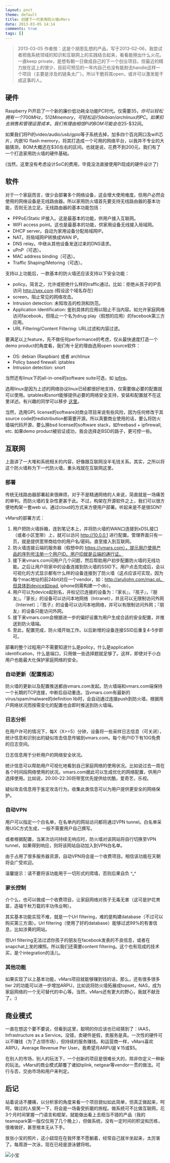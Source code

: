 ```yaml
---
layout: post
theme: default
title: 创建下一代家用防火墙vMars
date: 2013-03-05 14:14
comments: true
tags: []
---
```


> 2013-03-05 作者按：这是个胡思乱想的产品，写于2013-02-06，我尝试者把我系统领域的知识和互联网上的实践结合起来，看看能擦出什么火花。一直keep private，是想有朝一日做成自己的下一个创业项目。但最近的精力放在这上的很少，目前可预见的一年内自己也没有能耐去handle这样一个项目（主要是涉及的链条太广）。所以干脆将其open，或许可以激发能干成这事的人。

<!--more-->

## 硬件

Raspberry Pi开启了一个新的廉价低功耗全功能PC时代。仅需要$35，你可以轻松拥有一个700MHz，512M memory，可轻松运行debian/archlinux的PC。如果扣去销售和管理运营成本，我们有理由相信Pi的BOM可能会在$25-$32间。

如果我们将Pi的video/audio/usb/gpio等子系统去掉，加多四个百兆网口及wifi芯片，内嵌1G flash memory，将其打造成一个可用的网络平台，以我并不专业的大脑猜测，BOM大概还在$30左右的区间。也就是说，花费不到200元，我们有了一个打造家用防火墙的硬件基础。

(当然，这里没有考虑设计SoC的费用，毕竟没法直接使用Pi现成的硬件设计了)

## 软件

对于一个家庭而言，很少会部署多个网络设备，这会增大使用难度。但用户必然会使用的网络设备是无线路由器。所以家用防火墙首先要支持无线路由器的基本功能，否则无法立足。无线路由器的基本功能包括：

* PPPoE/Static IP接入。这是最基本的功能，供用户接入互联网。
* WIFI access point。这也是最基本的功能，供家用设备无线接入局域网。
* DHCP server。自动为家用设备分配局域网IP。
* NAT。将局域网IP转换成WAN IP。
* DNS relay。中继从其他设备发送过来的DNS请求。
* uPnP（可选）。
* MAC address binding（可选）。
* Traffic Shaping/Metoring（可选）。

支持以上功能后，一款基本的防火墙还应该支持以下安全功能：

* policy。简言之，允许或拒绝什么样的traffic通过。比如：拒绝从孩子的IP去访问 http://sex.com (假设这个域名存在)
* screen。阻止常见的网络攻击。
* Intrusion detection: 未知攻击的检测和防范。
* Application Identification: 鉴别具体的应用以阻止不当内容。如允许家庭网络访问facebook，但阻止一个名为drug play（假想的应用）的facebook第三方应用。
* URL Filtering/Content Filtering: URL过滤和内容过滤。

要满足以上feature，先不做任何performance的考虑，仅从最快速度打造一个demo product的角度看，我们有十足的理由选用open source软件：

* OS: debian (Raspbian) 或者 archlinux
* Policy based firewall: iptables
* Intrusion detection: snort

当然还有linux下的all-in-one的software suite可选，如 [ipfire](http://www.ipfire.org/)。

选用linux是因为上述的网络协议linux已经都很好地支持，仅需要做必要的配置就可以使用。iptables和snort能够提供必要的网络安全支持，安装和配置就不在这里详述。有兴趣的同学可以移步 [这里](http://www.instructables.com/id/Raspberry-Pi-Firewall-and-Intrusion-Detection-Syst/)。

当然，选用GPL license的software对商业项目来说有些风险，因为任何修改于其source code的redistribution都需要开源。所以真要商业使用的话，要么将防火墙端代码开源，要么换bsd license的software stack，如freebasd + ipfirewall, etc. 如果demo product被验证成功，我会选择走BSD的路子，更可控一些。

## 互联网

上面讲了一大堆和系统相关的内容，好像跟互联网没半毛钱关系。其实，之所以将这个防火墙称为下一代防火墙，重头戏就在互联网这里。

### 部署

传统无线路由器部署起来很麻烦，对于不是精通网络的人来说，简直就是一场痛苦的审判。而防火墙的复杂性更甚于此。不过，构架在开源软件之上，我们可以很方便地构架一套web ui，通过cloud的方式来方便用户部署。听起来是不是很SDN?

vMars的部署方式：

1. 用户把防火墙拆箱，连到笔记本上，并将防火墙的WAN口连接到xDSL接口（或者小区宽带）上，就可以访问 http://10.0.0.1 进行配置。管理界面只有一页，就是提供宽带商给你的用户名/密码。直至接入到互联网。
1. 防火墙连接云端的服务器（假想中的 https://vmars.com），提示用户使用产品的序列号注册一个用户ID。用户ID就是云端的通行证。
1. 接下来vmars.com问用户几个问题，然后帮助用户初步配置防火墙的无线功能。之后让用户将家中的设备连接到防火墙的SSID下。用户点击完成后，会以可视化的方式显示都有什么样的设备连接到了防火墙（这点应该可实现，因为每个mac地址的前24bit对应一个vendor，如：http://aruljohn.com/mac.pl。但具体到device如ipad, iphone则需构建一个db）。
1. 用户可以为device起别名，并标记已连接的设备为：『家长』，『孩子』，『朋友』。『家长』的设备可以访问本地网络（Intranet），并且可以无限制访问外网（Internet）；『孩子』的设备可以访问本地网络，并可以有限制访问外网；『朋友』的设备只能访问外网。
1. 接下来vmars.com会根据进一步的偏好设置为用户生成合适的安全配置，并推送到防火墙端。
1. 至此，配置完成，防火墙开始工作。以后新增的设备连接SSID后重复4-5步即可。

部署的整个过程用户不需要知道什么是policy，什么是application identification，什么是端口，只用做一些选择题就足够了。这样，即使对于小白用户也能最大化保护家庭网络的安全。

### 自动更新（配置推送）

防火墙的更新以及配置推送都由vmars.com发起。防火墙端和vmars.com端保持一个长期的TCP连接，中断后自动重连。当vmars.com有最新的virus/spam/malware的definition lib时，会自动通过连接push到防火墙，根据用户网络状况而按需变化的配置也会即时推送到防火墙端。

### 日志分析

在用户许可的情况下，每X（X>=5）分钟，设备将一些采样日志信息（可关闭），统计信息和识别出的疑似攻击信息传输到vmars.com。每个用户ID下有10G免费的日志空间。

日志信息用于分析用户的网络安全状况。

统计信息可以帮助用户可视化地看到自己家庭网络的使用状况。比如说过去一周在各个时间段网络使用的状况。vmars.com据此可以生成优化的网络配置，供用户选择使用。比如说，20:00-22:30将带宽优先提供给优酷，爱奇艺，乐视。

疑似攻击信息用于鉴定攻击行为。收集此类信息可以为用户提供更安全的网络保护。

### 自动VPN

用户可以指定一个白名单，在名单内的网站访问都将通过VPN tunnel。白名单采用UGC方式生成，一般不需要用户自己撰写。

或者根据配置，当某次访问持续无响应时，防火墙对该网站将自行切换至VPN tunnel，如果得到响应，则将该网站自动加入到VPN白名单。

由于占用了很多服务器资源，自动VPN将会是一个收费项目。相信该功能在天朝将会广受欢迎。

温馨提示：请不要将该功能用于一切形式的爬墙，否则后果自负 ^_^

### 家长控制

介个么，也可以做成一个收费项目，让家庭网络对孩子无毒无害（这可是护花育苗，造福千秋万载的丰功伟业啊）。

其实基本功能实现不难，就是一个Url filtering，难的是构建database（不过可以购买第三方滴）。Url filtering（使用了好的database）能够过滤99%的有害信息，比如涉黄的网站。

但Url filtering无法过滤你孩子的朋友在facebook发表的不良信息，或者在snapchat上发的裸照。所以我们还需要content filtering。这个也有现成的技术买，是个integration的活儿。

### 其他功能

如果实现了以上基本功能，vMars项目就能够赚到钱的话，那么，还有很多很多tier 2的功能可以进一步增加ARPU，比如说将防火墙拓展成topset，NAS，成为家庭网络的一个无可替代的中心等。当然，vMars还有更大的野心，我就不献丑了。:)

## 商业模式

一直在想这个要不要说，但看到这里，聪明的你应该也已经猜到了：IAAS，Infrastructure as a Service。没错，卖硬件是假，卖服务是真。一次性的硬件可以不赚钱（为了占领市场），但持续的服务赚钱。和运营商一样，vMars喜欢ARPU，Average Revenue Per User。我希望月ARPU是￥15或$5。

在别人的市场，别人的玩法下，一个创新的项目是很难长大的，除非你定义一种新的玩法。vMars的商业模式颠覆了诸如tplink, netgear等vendor一贯的做法。可行与否，交由市场和用户来判定。

## 后记

站着说话不腰痛，以分析家的角度来看一个项目貌似如此简单，但真正做起来，呵呵，做过的人偷笑一下，将会是一场备受折磨的旅程。做系统可不比做互联网，花3个月时间掌握一门语言和框架，就能做出看上去相当不错的产品（我的teamspark第一版仅仅用了几个晚上），但做系统，没有一定时间的积淀和历练，很难做好，甚至根本无从下手。

放张小宝的照片，这小妞现在在我怀里不愿躺着，经常自己就半坐起来，太厉害了。每周游一次泳，现在已经是游泳健将啦。

![小宝](/assets/files/photos/baby20130303.jpg)







